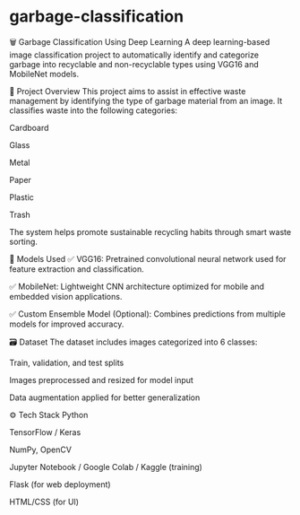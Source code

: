 # garbage-classification
🗑 Garbage Classification Using Deep Learning
A deep learning-based image classification project to automatically identify and categorize garbage into recyclable and non-recyclable types using VGG16 and MobileNet models.

📌 Project Overview
This project aims to assist in effective waste management by identifying the type of garbage material from an image. It classifies waste into the following categories:

Cardboard

Glass

Metal

Paper

Plastic

Trash

The system helps promote sustainable recycling habits through smart waste sorting.

🧠 Models Used
✅ VGG16: Pretrained convolutional neural network used for feature extraction and classification.

✅ MobileNet: Lightweight CNN architecture optimized for mobile and embedded vision applications.

✅ Custom Ensemble Model (Optional): Combines predictions from multiple models for improved accuracy.

🗃 Dataset
The dataset includes images categorized into 6 classes:

Train, validation, and test splits

Images preprocessed and resized for model input

Data augmentation applied for better generalization

⚙️ Tech Stack
Python

TensorFlow / Keras

NumPy, OpenCV

Jupyter Notebook / Google Colab / Kaggle (training)

Flask (for web deployment)

HTML/CSS (for UI)

